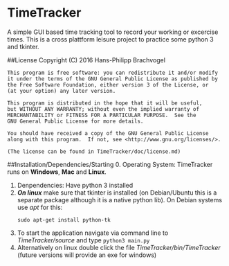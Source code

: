 # TimeTracker

A simple GUI based time tracking tool to record your working or excercise times.
This is a cross plattform leisure project to practice some python 3 and tkinter. 

##License
    Copyright (C) 2016  Hans-Philipp Brachvogel

    This program is free software: you can redistribute it and/or modify
    it under the terms of the GNU General Public License as published by
    the Free Software Foundation, either version 3 of the License, or
    (at your option) any later version.

    This program is distributed in the hope that it will be useful,
    but WITHOUT ANY WARRANTY; without even the implied warranty of
    MERCHANTABILITY or FITNESS FOR A PARTICULAR PURPOSE.  See the
    GNU General Public License for more details.

    You should have received a copy of the GNU General Public License
    along with this program.  If not, see <http://www.gnu.org/licenses/>.
    
    (The license can be found in TimeTracker/doc/license.md)
    

##Installation/Dependencies/Starting
0. Operating System: TimeTracker runs on **Windows**, **Mac** and **Linux**.
1. Denpendencies: Have python 3 installed
2. _**On linux**_ make sure that tkinter is installed (on Debian/Ubuntu this 
   is a separate package although it is a native python lib). On Debian systems use *apt* for this:
   ```
   sudo apt-get install python-tk
   ```
3. To start the application navigate via command line to _TimeTracker/source_ and type
`python3 main.py`
4. Alternatively on linux double click the file _TimeTracker/bin/TimeTracker_ (future versions will provide an exe for windows)

